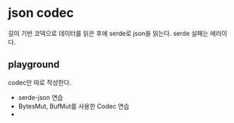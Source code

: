 # json codec 

길이 기반 코덱으로 데이터를 읽은 후에 serde로 json을 읽는다. serde 실패는 에러이다. 

## playground 

codec만 따로 작성한다. 

- serde-json 연습 
- BytesMut, BufMut를 사용한 Codec 연습 
- 

